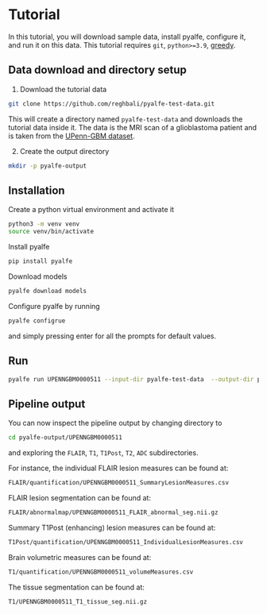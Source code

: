 # Tutorial

In this tutorial, you will download sample data, install pyalfe, configure it, and run it on this data.
This tutorial requires `git`, `python>=3.9`, [greedy](https://sourceforge.net/projects/greedy-reg/files/).


## Data download and directory setup

1. Download the tutorial data
```bash
git clone https://github.com/reghbali/pyalfe-test-data.git
```
This will create a directory named `pyalfe-test-data` and downloads the tutorial
data inside it. The data is the MRI scan of a glioblastoma patient and is
taken from the [UPenn-GBM dataset](https://www.nature.com/articles/s41597-022-01560-7).

2. Create the output directory
```bash
mkdir -p pyalfe-output
```

## Installation

Create a python virtual environment and activate it
```bash
python3 -m venv venv
source venv/bin/activate
```

Install pyalfe
```bash
pip install pyalfe
```

Download models
```bash
pyalfe download models
```

Configure pyalfe by running
```bash
pyalfe configrue
```
and simply pressing enter for all the prompts for default values.

## Run
```bash
pyalfe run UPENNGBM0000511 --input-dir pyalfe-test-data  --output-dir pyalfe-output
```

## Pipeline output
You can now inspect the pipeline output by changing directory to

```bash
cd pyalfe-output/UPENNGBM0000511
```
and exploring the `FLAIR`, `T1`, `T1Post`, `T2`, `ADC` subdirectories.

For instance, the individual FLAIR lesion measures can be found at:
```bash
FLAIR/quantification/UPENNGBM0000511_SummaryLesionMeasures.csv
```

FLAIR lesion segmentation can be found at:
```bash
FLAIR/abnormalmap/UPENNGBM0000511_FLAIR_abnormal_seg.nii.gz
```

Summary T1Post (enhancing) lesion measures can be found at:
```bash
T1Post/quantification/UPENNGBM0000511_IndividualLesionMeasures.csv
```

Brain volumetric measures can be found at:
```bash
T1/quantification/UPENNGBM0000511_volumeMeasures.csv
```

The tissue segmentation can be found at:
```bash
T1/UPENNGBM0000511_T1_tissue_seg.nii.gz
```
